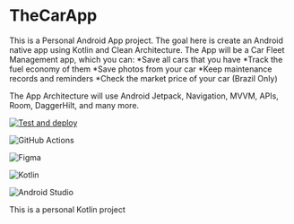 # TheCarApp
This is a Personal Android App project.
The goal here is create an Android native app using Kotlin and Clean Architecture.
The App will be a Car Fleet Management app, which you can:
*Save all cars that you have
*Track the fuel economy of them
*Save photos from your car
*Keep maintenance records and reminders
*Check the market price of your car (Brazil Only)

The App Architecture will use
Android Jetpack, Navigation, MVVM, APIs, Room, DaggerHilt, and many more. 

[![Test and deploy](https://github.com/thiagohrm/carangaApp/actions/workflows/check_and_deploy.yml/badge.svg)](https://github.com/thiagohrm/carangaApp/actions/workflows/check_and_deploy.yml)

![GitHub Actions](https://img.shields.io/badge/githubactions-%232671E5.svg?style=for-the-badge&logo=githubactions&logoColor=white)

![Figma](https://img.shields.io/badge/figma-%23F24E1E.svg?style=for-the-badge&logo=figma&logoColor=white)

![Kotlin](https://img.shields.io/badge/kotlin-%230095D5.svg?style=for-the-badge&logo=kotlin&logoColor=white)

![Android Studio](https://img.shields.io/badge/Android%20Studio-3DDC84.svg?style=for-the-badge&logo=android-studio&logoColor=white)

This is a personal Kotlin project

